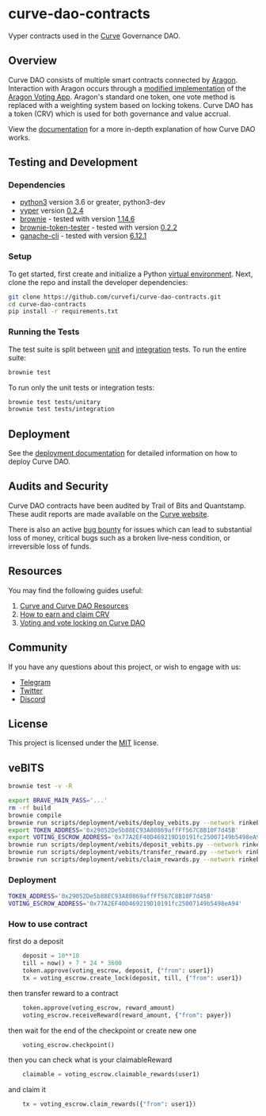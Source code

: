 # curve-dao-contracts

Vyper contracts used in the [Curve](https://www.curve.fi/) Governance DAO.

## Overview

Curve DAO consists of multiple smart contracts connected by [Aragon](https://github.com/aragon/aragonOS). Interaction with Aragon occurs through a [modified implementation](https://github.com/curvefi/curve-aragon-voting) of the [Aragon Voting App](https://github.com/aragon/aragon-apps/tree/master/apps/voting). Aragon's standard one token, one vote method is replaced with a weighting system based on locking tokens. Curve DAO has a token (CRV) which is used for both governance and value accrual.

View the [documentation](https://curve.readthedocs.io/dao-overview.html) for a more in-depth explanation of how Curve DAO works.

## Testing and Development

### Dependencies

- [python3](https://www.python.org/downloads/release/python-368/) version 3.6 or greater, python3-dev
- [vyper](https://github.com/vyperlang/vyper) version [0.2.4](https://github.com/vyperlang/vyper/releases/tag/v0.2.4)
- [brownie](https://github.com/iamdefinitelyahuman/brownie) - tested with version [1.14.6](https://github.com/eth-brownie/brownie/releases/tag/v1.14.6)
- [brownie-token-tester](https://github.com/iamdefinitelyahuman/brownie-token-tester) - tested with version [0.2.2](https://github.com/iamdefinitelyahuman/brownie-token-tester/releases/tag/v0.2.2)
- [ganache-cli](https://github.com/trufflesuite/ganache-cli) - tested with version [6.12.1](https://github.com/trufflesuite/ganache-cli/releases/tag/v6.12.1)

### Setup

To get started, first create and initialize a Python [virtual environment](https://docs.python.org/3/library/venv.html). Next, clone the repo and install the developer dependencies:

```bash
git clone https://github.com/curvefi/curve-dao-contracts.git
cd curve-dao-contracts
pip install -r requirements.txt
```

### Running the Tests

The test suite is split between [unit](tests/unitary) and [integration](tests/integration) tests. To run the entire suite:

```bash
brownie test
```

To run only the unit tests or integration tests:

```bash
brownie test tests/unitary
brownie test tests/integration
```

## Deployment

See the [deployment documentation](scripts/deployment/README.md) for detailed information on how to deploy Curve DAO.

## Audits and Security

Curve DAO contracts have been audited by Trail of Bits and Quantstamp. These audit reports are made available on the [Curve website](https://dao.curve.fi/audits).

There is also an active [bug bounty](https://www.curve.fi/bugbounty) for issues which can lead to substantial loss of money, critical bugs such as a broken live-ness condition, or irreversible loss of funds.

## Resources

You may find the following guides useful:

1. [Curve and Curve DAO Resources](https://resources.curve.fi/)
2. [How to earn and claim CRV](https://guides.curve.fi/how-to-earn-and-claim-crv/)
3. [Voting and vote locking on Curve DAO](https://guides.curve.fi/voting-and-vote-locking-curve-dao/)

## Community

If you have any questions about this project, or wish to engage with us:

- [Telegram](https://t.me/curvefi)
- [Twitter](https://twitter.com/curvefinance)
- [Discord](https://discord.gg/rgrfS7W)

## License

This project is licensed under the [MIT](LICENSE) license.


## veBITS

```bash
brownie test -v -R
```

```bash
export BRAVE_MAIN_PASS='...'
rm -rf build
brownie compile
brownie run scripts/deployment/vebits/deploy_vebits.py --network rinkeby
export TOKEN_ADDRESS='0x29052De5b88EC93A80869affFf567C8B10F7d45B'
export VOTING_ESCROW_ADDRESS='0x77A2EF40D469219D10191fc25007149b5498eA94'
brownie run scripts/deployment/vebits/deposit_vebits.py --network rinkeby
brownie run scripts/deployment/vebits/transfer_reward.py --network rinkeby
brownie run scripts/deployment/vebits/claim_rewards.py --network rinkeby
```

### Deployment

```bash
TOKEN_ADDRESS='0x29052De5b88EC93A80869affFf567C8B10F7d45B'
VOTING_ESCROW_ADDRESS='0x77A2EF40D469219D10191fc25007149b5498eA94'
```

### How to use contract

first do a deposit

```python
    deposit = 10**18
    till = now() + 7 * 24 * 3600
    token.approve(voting_escrow, deposit, {"from": user1})
    tx = voting_escrow.create_lock(deposit, till, {"from": user1})
```

then transfer reward to a contract

```python
    token.approve(voting_escrow, reward_amount)
    voting_escrow.receiveReward(reward_amount, {"from": payer})
```

then wait for the end of the checkpoint or create new one

```python
    voting_escrow.checkpoint()
```

then you can check what is your claimableReward

```python
    claimable = voting_escrow.claimable_rewards(user1)
```

and claim it

```python
    tx = voting_escrow.claim_rewards({"from": user1})
```
